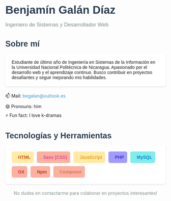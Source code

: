 <h1 style="font-family: Arial, sans-serif; color: #2c3e50; font-size: 2.5em; margin-bottom: 10px;">Benjamín Galán Díaz</h1>
<p style="font-family: Arial, sans-serif; color: #7f8c8d; font-size: 1.2em; margin-bottom: 20px;">Ingeniero de Sistemas y Desarrollador Web</p>

<h2 style="font-family: Arial, sans-serif; color: #2c3e50; font-size: 1.8em; margin-bottom: 15px;">Sobre mí</h2>
<p style="font-family: Arial, sans-serif; background-color: #ffffff; border-radius: 8px; padding: 20px; margin-bottom: 20px; box-shadow: 0 2px 4px rgba(0,0,0,0.1);">
    Estudiante de último año de Ingeniería en Sistemas de la Información en la Universidad Nacional Politécnica de Nicaragua. 
    Apasionado por el desarrollo web y el aprendizaje continuo. Busco contribuir en proyectos desafiantes y seguir mejorando mis habilidades.
</p>
<ul style="list-style-type: none; padding-left: 0;">
    <li style="margin-bottom: 10px;">📫 Mail: <a href="mailto:begalan@outlook.es" style="color: #3498db; text-decoration: none;">begalan@outlook.es</a></li>
    <li style="margin-bottom: 10px;">😄 Pronouns: him</li>
    <li style="margin-bottom: 10px;">⚡ Fun fact: I love k-dramas</li>
</ul>

<h2 style="font-family: Arial, sans-serif; color: #2c3e50; font-size: 1.8em; margin-bottom: 15px;">Tecnologías y Herramientas</h2>
<p style="font-family: Arial, sans-serif; background-color: #ffffff; border-radius: 8px; padding: 20px; margin-bottom: 20px; box-shadow: 0 2px 4px rgba(0,0,0,0.1);">
    <span style="display: flex; flex-wrap: wrap; gap: 10px;">
        <span style="display: flex; align-items: center; padding: 10px; border-radius: 5px; font-weight: bold; background-color: #ffeaa7; color: #d35400;">
            <i class="fab fa-html5" style="margin-right: 10px; font-size: 1.2em;"></i> HTML
        </span>
        <span style="display: flex; align-items: center; padding: 10px; border-radius: 5px; font-weight: bold; background-color: #fab1a0; color: #e84393;">
            <i class="fab fa-sass" style="margin-right: 10px; font-size: 1.2em;"></i> Sass (CSS)
        </span>
        <span style="display: flex; align-items: center; padding: 10px; border-radius: 5px; font-weight: bold; background-color: #ffeaa7; color: #f39c12;">
            <i class="fab fa-js" style="margin-right: 10px; font-size: 1.2em;"></i> JavaScript
        </span>
        <span style="display: flex; align-items: center; padding: 10px; border-radius: 5px; font-weight: bold; background-color: #a29bfe; color: #4834d4;">
            <i class="fab fa-php" style="margin-right: 10px; font-size: 1.2em;"></i> PHP
        </span>
        <span style="display: flex; align-items: center; padding: 10px; border-radius: 5px; font-weight: bold; background-color: #81ecec; color: #0984e3;">
            <i class="fas fa-database" style="margin-right: 10px; font-size: 1.2em;"></i> MySQL
        </span>
        <span style="display: flex; align-items: center; padding: 10px; border-radius: 5px; font-weight: bold; background-color: #fab1a0; color: #d63031;">
            <i class="fab fa-git-alt" style="margin-right: 10px; font-size: 1.2em;"></i> Git
        </span>
        <span style="display: flex; align-items: center; padding: 10px; border-radius: 5px; font-weight: bold; background-color: #fab1a0; color: #c0392b;">
            <i class="fab fa-npm" style="margin-right: 10px; font-size: 1.2em;"></i> Npm
        </span>
        <span style="display: flex; align-items: center; padding: 10px; border-radius: 5px; font-weight: bold; background-color: #fab1a0; color: #e17055;">
            <i class="fab fa-laravel" style="margin-right: 10px; font-size: 1.2em;"></i> Composer
        </span>
    </span>
</p>

<p style="text-align: center; margin-top: 20px; color: #7f8c8d;">No dudes en contactarme para colaborar en proyectos interesantes!</p>

